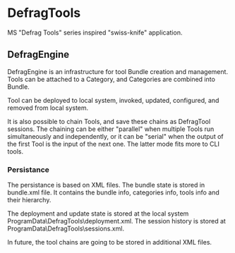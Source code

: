# DefragTools
MS "Defrag Tools" series inspired "swiss-knife" application.

## DefragEngine
DefragEngine is an infrastructure for tool Bundle creation and management. Tools can be attached to a Category, and Categories are combined into Bundle.

Tool can be deployed to local system, invoked, updated, configured, and removed from local system.

It is also possible to chain Tools, and save these chains as DefragTool sessions. The chaining can be either "parallel" when multiple Tools run simultaneously and independently, or it can be "serial" when the output of the first Tool is the input of the next one. The latter mode fits more to CLI tools.

### Persistance
The persistance is based on XML files. The bundle state is stored in bundle.xml file. It contains the bundle info, categories info, tools info and their hierarchy.

The deployment and update state is stored at the local system ProgramData\DefragTools\deployment.xml. The session history is stored at  ProgramData\DefragTools\sessions.xml.

In future, the tool chains are going to be stored in additional XML files.
